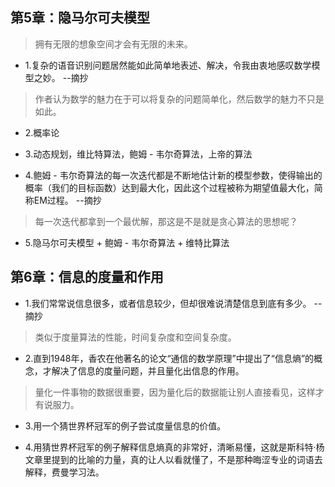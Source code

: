 ## 第5章：隐马尔可夫模型

>拥有无限的想象空间才会有无限的未来。

- 1.复杂的语音识别问题居然能如此简单地表述、解决，令我由衷地感叹数学模型之妙。 --摘抄

> 作者认为数学的魅力在于可以将复杂的问题简单化，然后数学的魅力不只是如此。

- 2.概率论

- 3.动态规划，维比特算法，鲍姆 - 韦尔奇算法，上帝的算法

- 4.鲍姆 - 韦尔奇算法的每一次迭代都是不断地估计新的模型参数，使得输出的概率（我们的目标函数）达到最大化，因此这个过程被称为期望值最大化，简称EM过程。 --摘抄

>每一次迭代都拿到一个最优解，那这是不是就是贪心算法的思想呢？

- 5.隐马尔可夫模型 + 鲍姆 - 韦尔奇算法 + 维特比算法

## 第6章：信息的度量和作用

- 1.我们常常说信息很多，或者信息较少，但却很难说清楚信息到底有多少。 --摘抄

>类似于度量算法的性能，时间复杂度和空间复杂度。

- 2.直到1948年，香农在他著名的论文“通信的数学原理”中提出了“信息熵”的概念，才解决了信息的度量问题，并且量化出信息的作用。

>量化一件事物的数据很重要，因为量化后的数据能让别人直接看见，这样才有说服力。

- 3.用一个猜世界杯冠军的例子尝试度量信息的价值。

- 4.用猜世界杯冠军的例子解释信息熵真的非常好，清晰易懂，这就是斯科特·杨文章里提到的比喻的力量，真的让人以看就懂了，不是那种晦涩专业的词语去解释，费曼学习法。


















